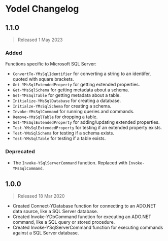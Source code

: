 <!-- markdownlint-disable MD012 no-multiple-blanks -->

# Yodel Changelog

## 1.1.0

> Released 1 May 2023

### Added

Functions specific to Microsoft SQL Server:

* `ConvertTo-YMsSqlIdentifier` for converting a string to an identifer, quoted with square brackets.
* `Get-YMsSqlExtendedProperty` for getting extended properties.
* `Get-YMsSqlSchema` for getting metadata about a schema.
* `Get-YMsSqlTable` for getting metadata about a table.
* `Initialize-YMsSqlDatabase` for creating a database.
* `Initialze-YMsSqlSchema` for creating a schema.
* `Invoke-YMsSqlCommand` for running queries and commands.
* `Remove-YMsSqlTable` for dropping a table.
* `Set-YMsSqlExtendedProperty` for adding/updating extended properties.
* `Test-YMsSqlExtendedProperty` for testing if an extended property exists.
* `Test-YMsSqlSchema` for testing if a schema exists.
* `Test-YMsSqlTable` for testing if a table exists.

### Deprecated

* The `Invoke-YSqlServerCommand` function. Replaced with `Invoke-YMsSqlCommand`.


## 1.0.0

> Released 18 Mar 2020

* Created Connect-YDatabase function for connecting to an ADO.NET data source, like a SQL Server database.
* Created Invoke-YDbCommand function for executing an ADO.NET command, like a SQL query or stored procedure.
* Created Invoke-YSqlServerCommand function for executing commands against a SQL Server database.
